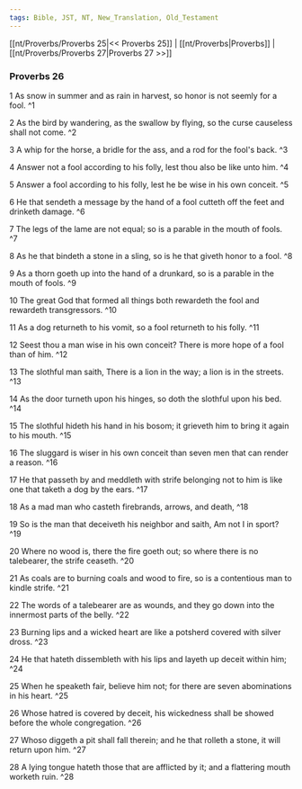 ```yaml
---
tags: Bible, JST, NT, New_Translation, Old_Testament
---
```


[[nt/Proverbs/Proverbs 25|<< Proverbs 25]] | [[nt/Proverbs|Proverbs]] | [[nt/Proverbs/Proverbs 27|Proverbs 27 >>]]

### Proverbs 26

1 As snow in summer and as rain in harvest, so honor is not seemly for a fool.  ^1

2 As the bird by wandering, as the swallow by flying, so the curse causeless shall not come.  ^2

3 A whip for the horse, a bridle for the ass, and a rod for the fool\'s back.  ^3

4 Answer not a fool according to his folly, lest thou also be like unto him.  ^4

5 Answer a fool according to his folly, lest he be wise in his own conceit.  ^5

6 He that sendeth a message by the hand of a fool cutteth off the feet and drinketh damage.  ^6

7 The legs of the lame are not equal; so is a parable in the mouth of fools.  ^7

8 As he that bindeth a stone in a sling, so is he that giveth honor to a fool.  ^8

9 As a thorn goeth up into the hand of a drunkard, so is a parable in the mouth of fools.  ^9

10 The great God that formed all things both rewardeth the fool and rewardeth transgressors.  ^10

11 As a dog returneth to his vomit, so a fool returneth to his folly.  ^11

12 Seest thou a man wise in his own conceit? There is more hope of a fool than of him.  ^12

13 The slothful man saith, There is a lion in the way; a lion is in the streets.  ^13

14 As the door turneth upon his hinges, so doth the slothful upon his bed.  ^14

15 The slothful hideth his hand in his bosom; it grieveth him to bring it again to his mouth.  ^15

16 The sluggard is wiser in his own conceit than seven men that can render a reason.  ^16

17 He that passeth by and meddleth with strife belonging not to him is like one that taketh a dog by the ears.  ^17

18 As a mad man who casteth firebrands, arrows, and death,  ^18

19 So is the man that deceiveth his neighbor and saith, Am not I in sport?  ^19

20 Where no wood is, there the fire goeth out; so where there is no talebearer, the strife ceaseth.  ^20

21 As coals are to burning coals and wood to fire, so is a contentious man to kindle strife.  ^21

22 The words of a talebearer are as wounds, and they go down into the innermost parts of the belly.  ^22

23 Burning lips and a wicked heart are like a potsherd covered with silver dross.  ^23

24 He that hateth dissembleth with his lips and layeth up deceit within him;  ^24

25 When he speaketh fair, believe him not; for there are seven abominations in his heart.  ^25

26 Whose hatred is covered by deceit, his wickedness shall be showed before the whole congregation.  ^26

27 Whoso diggeth a pit shall fall therein; and he that rolleth a stone, it will return upon him.  ^27

28 A lying tongue hateth those that are afflicted by it; and a flattering mouth worketh ruin.  ^28

 
